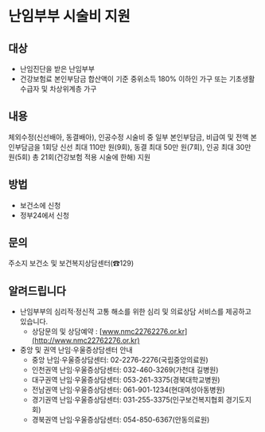# 난임부부 시술비 지원

## 대상
- 난임진단을 받은 난임부부
- 건강보험료 본인부담금 합산액이 기준 중위소득 180% 이하인 가구 또는 기초생활수급자 및 차상위계층 가구

## 내용
체외수정(신선배아, 동결배아), 인공수정 시술비 중 일부 본인부담금, 비급여 및 전액 본인부담금을 1회당 신선 최대 110만 원(9회), 동결 최대 50만 원(7회), 인공 최대 30만 원(5회) 총 21회(건강보험 적용 시술에 한해) 지원

## 방법
- 보건소에 신청
- 정부24에서 신청

## 문의
주소지 보건소 및 보건복지상담센터(☎129)

## 알려드립니다
- 난임부부의 심리적·정신적 고통 해소를 위한 심리 및 의료상담 서비스를 제공하고 있습니다.
  - 상담문의 및 상담예약 : [www.nmc22762276.or.kr](http://www.nmc22762276.or.kr)
- 중앙 및 권역 난임·우울증상담센터 안내
  - 중앙 난임·우울증상담센터: 02-2276-2276(국립중앙의료원)
  - 인천권역 난임·우울증상담센터: 032-460-3269(가천대 길병원)
  - 대구권역 난임·우울증상담센터: 053-261-3375(경북대학교병원)
  - 전남권역 난임·우울증상담센터: 061-901-1234(현대여성아동병원)
  - 경기권역 난임·우울증상담센터: 031-255-3375(인구보건복지협회 경기도지회)
  - 경북권역 난임·우울증상담센터: 054-850-6367(안동의료원)
